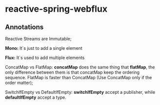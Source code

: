 # reactive-spring-webflux

## Annotations
Reactive Streams are Immutable;

**Mono:** It´s just to add a single element

**Flux:** It´s used to add multiple elements

ConcatMap vs FlatMap: **concatMap** does the same thing that **flatMap**, the only difference between them is that concatMap keep the ordering sequence.
FlatMap is faster than ConcatMap (Use ConcatMap only if the order matter);

SwitchIfEmpty vs DefaultIfEmpty: **switchIfEmpty** accept a publisher, while **defaultIfEmpty** accept a type.